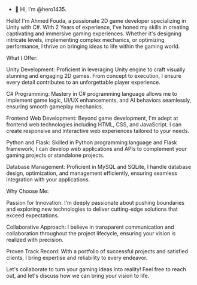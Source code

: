 - 👋 Hi, I’m @hero1435.

Hello! I'm Ahmed Fouda, a passionate 2D game developer specializing in Unity with C#. With 2 Years of experience, I've honed my skills in creating captivating and immersive gaming experiences. Whether it's designing intricate levels, implementing complex mechanics, or optimizing performance, I thrive on bringing ideas to life within the gaming world.

What I Offer:

Unity Development: Proficient in leveraging Unity engine to craft visually stunning and engaging 2D games. From concept to execution, I ensure every detail contributes to an unforgettable player experience.

C# Programming: Mastery in C# programming language allows me to implement game logic, UI/UX enhancements, and AI behaviors seamlessly, ensuring smooth gameplay mechanics.

Frontend Web Development: Beyond game development, I'm adept at frontend web technologies including HTML, CSS, and JavaScript. I can create responsive and interactive web experiences tailored to your needs.

Python and Flask: Skilled in Python programming language and Flask framework, I can develop web applications and APIs to complement your gaming projects or standalone projects.

Database Management: Proficient in MySQL and SQLite, I handle database design, optimization, and management efficiently, ensuring seamless integration with your applications.

Why Choose Me:

Passion for Innovation: I'm deeply passionate about pushing boundaries and exploring new technologies to deliver cutting-edge solutions that exceed expectations.

Collaborative Approach: I believe in transparent communication and collaboration throughout the project lifecycle, ensuring your vision is realized with precision.

Proven Track Record: With a portfolio of successful projects and satisfied clients, I bring expertise and reliability to every endeavor.

Let's collaborate to turn your gaming ideas into reality! Feel free to reach out, and let's discuss how we can bring your vision to life.

